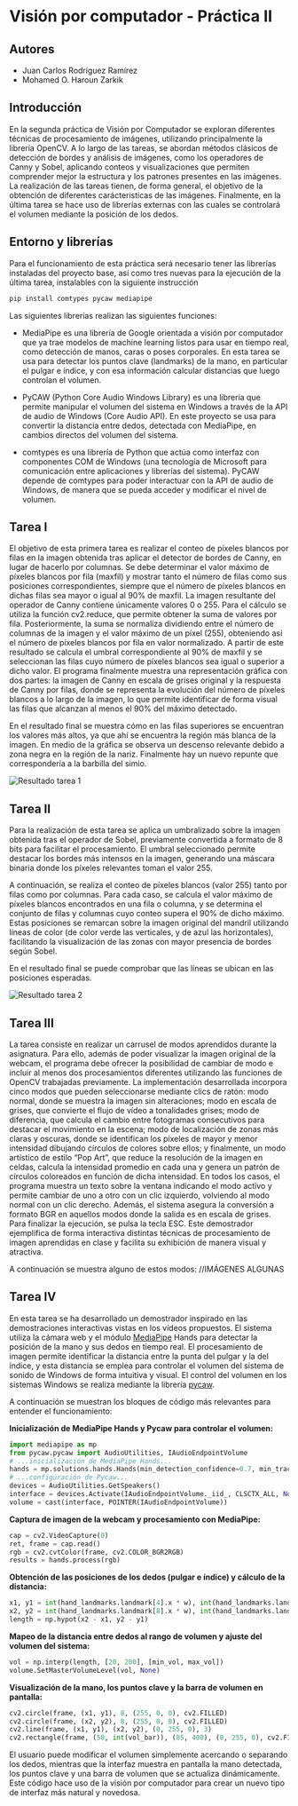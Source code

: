 # Visión por computador - Práctica II
## Autores
 - Juan Carlos Rodríguez Ramírez
 - Mohamed O. Haroun Zarkik

## Introducción
En la segunda práctica de Visión por Computador se exploran diferentes técnicas de procesamiento de imágenes, utilizando principalmente la librería OpenCV. A lo largo de las tareas, se abordan métodos clásicos de detección de bordes y análisis de imágenes, como los operadores de Canny y Sobel, aplicando conteos y visualizaciones que permiten comprender mejor la estructura y los patrones presentes en las imágenes. La realización de las tareas tienen, de forma general, el objetivo de la obtención de diferentes carácteristicas de las imágenes. Finalmente, en la última tarea se hace uso de librerías externas con las cuales se controlará el volumen mediante la posición de los dedos.

## Entorno y librerías
Para el funcionamiento de esta práctica será necesario tener las librerías instaladas del proyecto base, así como tres nuevas para la ejecución de la última tarea, instalables con la siguiente instrucción

```bash
pip install comtypes pycaw mediapipe
```

Las siguientes librerías realizan las siguientes funciones:
- MediaPipe es una librería de Google orientada a visión por computador que ya trae modelos de machine learning listos para usar en tiempo real, como detección de manos, caras o poses corporales. En esta tarea se usa para detectar los puntos clave (landmarks) de la mano, en particular el pulgar e índice, y con esa información calcular distancias que luego controlan el volumen.

- PyCAW (Python Core Audio Windows Library) es una librería que permite manipular el volumen del sistema en Windows a través de la API de audio de Windows (Core Audio API). En este proyecto se usa para convertir la distancia entre dedos, detectada con MediaPipe, en cambios directos del volumen del sistema.

- comtypes es una librería de Python que actúa como interfaz con componentes COM de Windows (una tecnología de Microsoft para comunicación entre aplicaciones y librerías del sistema). PyCAW depende de comtypes para poder interactuar con la API de audio de Windows, de manera que se pueda acceder y modificar el nivel de volumen.

## Tarea I
El objetivo de esta primera tarea es realizar el conteo de píxeles blancos por filas en la imagen obtenida tras aplicar el detector de bordes de Canny, en lugar de hacerlo por columnas. Se debe determinar el valor máximo de píxeles blancos por fila (maxfil) y mostrar tanto el número de filas como sus posiciones correspondientes, siempre que el número de píxeles blancos en dichas filas sea mayor o igual al 90% de maxfil. La imagen resultante del operador de Canny contiene únicamente valores 0 o 255. 
Para el cálculo se utiliza la función cv2.reduce, que permite obtener la suma de valores por fila. Posteriormente, la suma se normaliza dividiendo entre el número de columnas de la imagen y el valor máximo de un píxel (255), obteniendo así el número de píxeles blancos por fila en valor normalizado. A partir de este resultado se calcula el umbral correspondiente al 90% de maxfil y se seleccionan las filas cuyo número de píxeles blancos sea igual o superior a dicho valor. 
El programa finalmente muestra una representación gráfica con dos partes: la imagen de Canny en escala de grises original y la respuesta de Canny por filas, donde se representa la evolución del número de píxeles blancos a lo largo de la imagen, lo que permite identificar de forma visual las filas que alcanzan al menos el 90% del máximo detectado.

En el resultado final se muestra cómo en las filas superiores se encuentran los valores más altos, ya que ahí se encuentra la región más blanca de la imagen. En medio de la gráfica se observa un descenso relevante debido a zona negra en la región de la nariz. Finalmente hay un nuevo repunte que correspondería a la barbilla del simio.

![Resultado tarea 1](results/tarea1.png)

## Tarea II
Para la realización de esta tarea se aplica un umbralizado sobre la imagen obtenida tras el operador de Sobel, previamente convertida a formato de 8 bits para facilitar el procesamiento. El umbral seleccionado permite destacar los bordes más intensos en la imagen, generando una máscara binaria donde los píxeles relevantes toman el valor 255.

A continuación, se realiza el conteo de píxeles blancos (valor 255) tanto por filas como por columnas. Para cada caso, se calcula el valor máximo de píxeles blancos encontrados en una fila o columna, y se determina el conjunto de filas y columnas cuyo conteo supera el 90% de dicho máximo. Estas posiciones se remarcan sobre la imagen original del mandril utilizando líneas de color (de color verde las verticales, y de azul las horizontales), facilitando la visualización de las zonas con mayor presencia de bordes según Sobel.

En el resultado final se puede comprobar que las líneas se ubican en las posiciones esperadas.

![Resultado tarea 2](results/tarea2.png)

## Tarea III
La tarea consiste en realizar un carrusel de modos aprendidos durante la asignatura. Para ello, además de poder visualizar la imagen original de la webcam, el programa debe ofrecer la posibilidad de cambiar de modo e incluir al menos dos procesamientos diferentes utilizando las funciones de OpenCV trabajadas previamente. La implementación desarrollada incorpora cinco modos que pueden seleccionarse mediante clics de ratón: modo normal, donde se muestra la imagen sin alteraciones; modo en escala de grises, que convierte el flujo de vídeo a tonalidades grises; modo de diferencia, que calcula el cambio entre fotogramas consecutivos para destacar el movimiento en la escena; modo de localización de zonas más claras y oscuras, donde se identifican los píxeles de mayor y menor intensidad dibujando círculos de colores sobre ellos; y finalmente, un modo artístico de estilo “Pop Art”, que reduce la resolución de la imagen en celdas, calcula la intensidad promedio en cada una y genera un patrón de círculos coloreados en función de dicha intensidad. En todos los casos, el programa muestra un texto sobre la ventana indicando el modo activo y permite cambiar de uno a otro con un clic izquierdo, volviendo al modo normal con un clic derecho. Además, el sistema asegura la conversión a formato BGR en aquellos modos donde la salida es en escala de grises. Para finalizar la ejecución, se pulsa la tecla ESC. Este demostrador ejemplifica de forma interactiva distintas técnicas de procesamiento de imagen aprendidas en clase y facilita su exhibición de manera visual y atractiva.

A continuación se muestra alguno de estos modos:
//IMÁGENES ALGUNAS

## Tarea IV
En esta tarea se ha desarrollado un demostrador inspirado en las demostraciones interactivas vistas en los vídeos propuestos. El sistema utiliza la cámara web y el módulo [MediaPipe](https://chuoling.github.io/mediapipe/) Hands para detectar la posición de la mano y sus dedos en tiempo real. El procesamiento de imagen permite identificar la distancia entre la punta del pulgar y la del índice, y esta distancia se emplea para controlar el volumen del sistema de sonido de Windows de forma intuitiva y visual. El control del volumen en los sistemas Windows se realiza mediante la librería [pycaw](https://github.com/AndreMiras/pycaw).

A continuación se muestran los bloques de código más relevantes para entender el funcionamiento:

**Inicialización de MediaPipe Hands y Pycaw para controlar el volumen:**
```python
import mediapipe as mp
from pycaw.pycaw import AudioUtilities, IAudioEndpointVolume
# ...inicialización de MediaPipe Hands...
hands = mp.solutions.hands.Hands(min_detection_confidence=0.7, min_tracking_confidence=0.7)
# ...configuración de Pycaw...
devices = AudioUtilities.GetSpeakers()
interface = devices.Activate(IAudioEndpointVolume._iid_, CLSCTX_ALL, None)
volume = cast(interface, POINTER(IAudioEndpointVolume))
```

**Captura de imagen de la webcam y procesamiento con MediaPipe:**
```python
cap = cv2.VideoCapture(0)
ret, frame = cap.read()
rgb = cv2.cvtColor(frame, cv2.COLOR_BGR2RGB)
results = hands.process(rgb)
```

**Obtención de las posiciones de los dedos (pulgar e índice) y cálculo de la distancia:**
```python
x1, y1 = int(hand_landmarks.landmark[4].x * w), int(hand_landmarks.landmark[4].y * h)
x2, y2 = int(hand_landmarks.landmark[8].x * w), int(hand_landmarks.landmark[8].y * h)
length = np.hypot(x2 - x1, y2 - y1)
```

**Mapeo de la distancia entre dedos al rango de volumen y ajuste del volumen del sistema:**
```python
vol = np.interp(length, [20, 200], [min_vol, max_vol])
volume.SetMasterVolumeLevel(vol, None)
```

**Visualización de la mano, los puntos clave y la barra de volumen en pantalla:**
```python
cv2.circle(frame, (x1, y1), 8, (255, 0, 0), cv2.FILLED)
cv2.circle(frame, (x2, y2), 8, (255, 0, 0), cv2.FILLED)
cv2.line(frame, (x1, y1), (x2, y2), (0, 255, 0), 3)
cv2.rectangle(frame, (50, int(vol_bar)), (85, 400), (0, 255, 0), cv2.FILLED)
```

El usuario puede modificar el volumen simplemente acercando o separando los dedos, mientras que la interfaz muestra en pantalla la mano detectada, los puntos clave y una barra de volumen que se actualiza dinámicamente. Este código hace uso de la visión por computador para crear un nuevo tipo de interfaz más natural y novedosa.